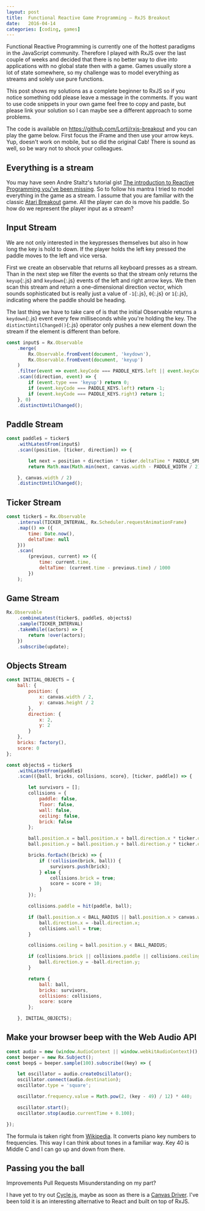 ```yaml
---
layout: post
title:  Functional Reactive Game Programming – RxJS Breakout
date:   2016-04-14
categories: [coding, games]
---
```


Functional Reactive Programming is currently one of the hottest paradigms in the JavaScript community. Therefore I played with RxJS over the last couple of weeks and decided that there is no better way to dive into applications with no global state then with a game. Games usually store a lot of state somewhere, so my challenge was to model everything as streams and solely use pure functions.

This post shows my solutions as a complete beginner to RxJS so if you notice something odd please leave a message in the comments. If you want to use code snippets in your own game feel free to copy and paste, but please link your solution so I can maybe see a different approach to some problems.

The code is available on <https://github.com/Lorti/rxjs-breakout> and you can play the game below. First focus the iFrame and then use your arrow keys. Yup, doesn't work on mobile, but so did the original Cab! There is sound as well, so be wary not to shock your colleagues.

<p data-height="480" data-theme-id="0" data-slug-hash="JXpgBb" data-default-tab="result" data-user="Lorti" class='codepen'></p>
<script async src="//assets.codepen.io/assets/embed/ei.js"></script>

## Everything is a stream

You may have seen Andre Staltz's tutorial gist [The introduction to Reactive Programming you've been missing](https://gist.github.com/staltz/868e7e9bc2a7b8c1f754). So to follow his mantra I tried to model everything in the game as a stream. I assume that you are familiar with the classic [Atari Breakout](https://en.wikipedia.org/wiki/Breakout_(video_game)) game. All the player can do is move his paddle. So how do we represent the player input as a stream?

## Input Stream

We are not only interested in the keypresses themselves but also in how long the key is hold to down. If the player holds the left key pressed the paddle moves to the left and vice versa.

First we create an observable that returns all keyboard presses as a stream. Than in the next step we filter the events so that the stream only returns the `keyup`{:.js} and `keydown`{:.js} events of the left and right arrow keys. We then scan this stream and return a one-dimensional direction vector, which sounds sophisticated but is really just a value of `-1`{:.js}, `0`{:.js} or `1`{:.js}, indicating where the paddle should be heading.

The last thing we have to take care of is that the initial Observable returns a `keydown`{:.js} event every few milliseconds while you're holding the key. The `distinctUntilChanged()`{:.js} operator only pushes a new element down the stream if the element is different than before.

~~~ js
const input$ = Rx.Observable
    .merge(
        Rx.Observable.fromEvent(document, 'keydown'),
        Rx.Observable.fromEvent(document, 'keyup')
    )
    .filter(event => event.keyCode === PADDLE_KEYS.left || event.keyCode === PADDLE_KEYS.right)
    .scan((direction, event) => {
        if (event.type === 'keyup') return 0;
        if (event.keyCode === PADDLE_KEYS.left) return -1;
        if (event.keyCode === PADDLE_KEYS.right) return 1;
    }, 0)
    .distinctUntilChanged();
~~~

## Paddle Stream

~~~ js
const paddle$ = ticker$
    .withLatestFrom(input$)
    .scan((position, [ticker, direction]) => {

        let next = position + direction * ticker.deltaTime * PADDLE_SPEED;
        return Math.max(Math.min(next, canvas.width - PADDLE_WIDTH / 2), PADDLE_WIDTH / 2);

    }, canvas.width / 2)
    .distinctUntilChanged();
~~~

## Ticker Stream

~~~ js
const ticker$ = Rx.Observable
    .interval(TICKER_INTERVAL, Rx.Scheduler.requestAnimationFrame)
    .map(() => ({
        time: Date.now(),
        deltaTime: null
    }))
    .scan(
        (previous, current) => ({
            time: current.time,
            deltaTime: (current.time - previous.time) / 1000
        })
    );
~~~

## Game Stream

~~~ js
Rx.Observable
    .combineLatest(ticker$, paddle$, objects$)
    .sample(TICKER_INTERVAL)
    .takeWhile((actors) => {
        return !over(actors);
    })
    .subscribe(update);
~~~

## Objects Stream

~~~ js
const INITIAL_OBJECTS = {
    ball: {
        position: {
            x: canvas.width / 2,
            y: canvas.height / 2
        },
        direction: {
            x: 2,
            y: 2
        }
    },
    bricks: factory(),
    score: 0
};
~~~

~~~ js
const objects$ = ticker$
    .withLatestFrom(paddle$)
    .scan(({ball, bricks, collisions, score}, [ticker, paddle]) => {

        let survivors = [];
        collisions = {
            paddle: false,
            floor: false,
            wall: false,
            ceiling: false,
            brick: false
        };

        ball.position.x = ball.position.x + ball.direction.x * ticker.deltaTime * BALL_SPEED;
        ball.position.y = ball.position.y + ball.direction.y * ticker.deltaTime * BALL_SPEED;

        bricks.forEach((brick) => {
            if (!collision(brick, ball)) {
                survivors.push(brick);
            } else {
                collisions.brick = true;
                score = score + 10;
            }
        });

        collisions.paddle = hit(paddle, ball);

        if (ball.position.x < BALL_RADIUS || ball.position.x > canvas.width - BALL_RADIUS) {
            ball.direction.x = -ball.direction.x;
            collisions.wall = true;
        }

        collisions.ceiling = ball.position.y < BALL_RADIUS;

        if (collisions.brick || collisions.paddle || collisions.ceiling ) {
            ball.direction.y = -ball.direction.y;
        }

        return {
            ball: ball,
            bricks: survivors,
            collisions: collisions,
            score: score
        };

    }, INITIAL_OBJECTS);
~~~

## Make your browser beep with the Web Audio API

~~~ js
const audio = new (window.AudioContext || window.webkitAudioContext)();
const beeper = new Rx.Subject();
const beep$ = beeper.sample(100).subscribe((key) => {

    let oscillator = audio.createOscillator();
    oscillator.connect(audio.destination);
    oscillator.type = 'square';

    oscillator.frequency.value = Math.pow(2, (key - 49) / 12) * 440;

    oscillator.start();
    oscillator.stop(audio.currentTime + 0.100);

});
~~~

The formula is taken right from [Wikipedia](https://en.wikipedia.org/wiki/Piano_key_frequencies). It converts piano key numbers to frequencies. This way I can think about tones in a familiar way. Key 40 is Middle C and I can go up and down from there.

## Passing you the ball

Improvements
Pull Requests
Misunderstanding on my part?

I have yet to try out [Cycle.js](http://cycle.js.org/), maybe as soon as there is a [Canvas Driver](https://github.com/cyclejs/core/issues/157). I've been told it is an interesting alternative to React and built on top of RxJS.
